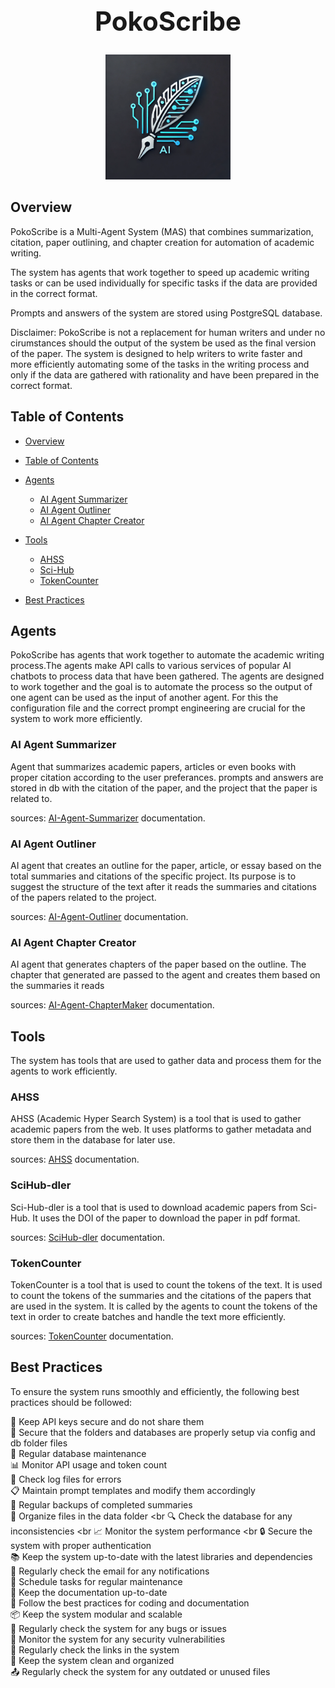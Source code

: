 <h1 align="center" style="font-size: 3em;">PokoScribe</h1>

<p align="center">
  <img src="images/logo.webp" alt="PokoScribe Logo" width="200">
</p>

## Overview

PokoScribe is a Multi-Agent System (MAS) that combines summarization, citation, paper outlining, and chapter creation for automation of academic writing.

The system has agents that work together to speed up academic writing tasks or can be used individually for specific tasks if the data are provided in the correct format.

Prompts and answers of the system are stored using PostgreSQL database.

Disclaimer: PokoScribe is not a replacement for human writers and under no cirumstances should the output of the system be used as the final version of the paper. The system is designed to help writers to write faster and more efficiently automating some of the tasks in the writing process and only if the data are gathered with rationality and have been prepared in the correct format.


## Table of Contents

- [Overview](#overview)
- [Table of Contents](#table-of-contents)
- [Agents](#agents)
  - [AI Agent Summarizer](#ai-agent-summarizer)
  - [AI Agent Outliner](#ai-agent-outliner)
  - [AI Agent Chapter Creator](#ai-agent-chapter-creator)

- [Tools](#tools)
  - [AHSS](#ahss)
  - [Sci-Hub](#sci-hub)
  - [TokenCounter](#tokencounter)
- [Best Practices](#best-practices)


## Agents

PokoScribe has agents that work together to automate the academic writing process.The agents make API calls to various services of popular AI chatbots to process data that have been gathered. The agents are designed to work together and the goal is to automate the process so the output of one agent can be used as the input of another agent. For this the configuration file and the correct prompt engineering are crucial for the system to work more efficiently.

### AI Agent Summarizer

Agent that summarizes academic papers, articles or even books with proper citation according to the user preferances. prompts and answers are stored in db with the citation of the paper, and the project that the paper is related to.

sources: [AI-Agent-Summarizer](docs/AI-Agent-Summarizer.md) documentation.

### AI Agent Outliner

AI agent that creates an outline for the paper, article, or essay based on the total summaries and citations of the specific project. Its purpose is to suggest the structure of the text after it reads the summaries and citations of the papers related to the project.

sources: [AI-Agent-Outliner](docs/AI-Agent-Outliner.md) documentation.


### AI Agent Chapter Creator

AI agent that generates chapters of the paper based on the outline. The chapter that generated are passed to the agent and creates them based on the summaries it reads

sources: [AI-Agent-ChapterMaker](docs/AI-Agent-ChapterMaker.md) documentation.

## Tools

The system has tools that are used to gather data and process them for the agents to work efficiently.

### AHSS
AHSS (Academic Hyper Search System) is a tool that is used to gather academic papers from the web. It uses platforms to gather metadata and store them in the database for later use.

sources: [AHSS](docs/Tools-AHSS.md) documentation.

### SciHub-dler

Sci-Hub-dler is a tool that is used to download academic papers from Sci-Hub. It uses the DOI of the paper to download the paper in pdf format.

sources: [SciHub-dler](docs/Tools-SciHub-dler.md) documentation.

### TokenCounter

TokenCounter is a tool that is used to count the tokens of the text. It is used to count the tokens of the summaries and the citations of the papers that are used in the system. It is called by the agents to count the tokens of the text in order to create batches and handle the text more efficiently.

sources: [TokenCounter](docs/Tools-TokenCounter.md) documentation.

## Best Practices

To ensure the system runs smoothly and efficiently, the following best practices should be followed:

🔑 Keep API keys secure and do not share them <br>
📄 Secure that the folders and databases are properly setup via config and db folder files <br>
🔄 Regular database maintenance <br>
📊 Monitor API usage and token count <br>
📝 Check log files for errors <br>
📋 Maintain prompt templates and modify them accordingly <br>
💾 Regular backups of completed summaries <br>
📁 Organize files in the data folder <br
🔍 Check the database for any inconsistencies <br
📈 Monitor the system performance <br
🔒 Secure the system with proper authentication <br>
📚 Keep the system up-to-date with the latest libraries and dependencies <br>
📧 Regularly check the email for any notifications <br>
📅 Schedule tasks for regular maintenance <br>
📜 Keep the documentation up-to-date <br>
📌 Follow the best practices for coding and documentation <br>
📦 Keep the system modular and scalable <br>
🔧 Regularly check the system for any bugs or issues <br>
📡 Monitor the system for any security vulnerabilities <br>
🔗 Regularly check the links in the system <br> 
📑 Keep the system clean and organized <br>
📤 Regularly check the system for any outdated or unused files <br>



